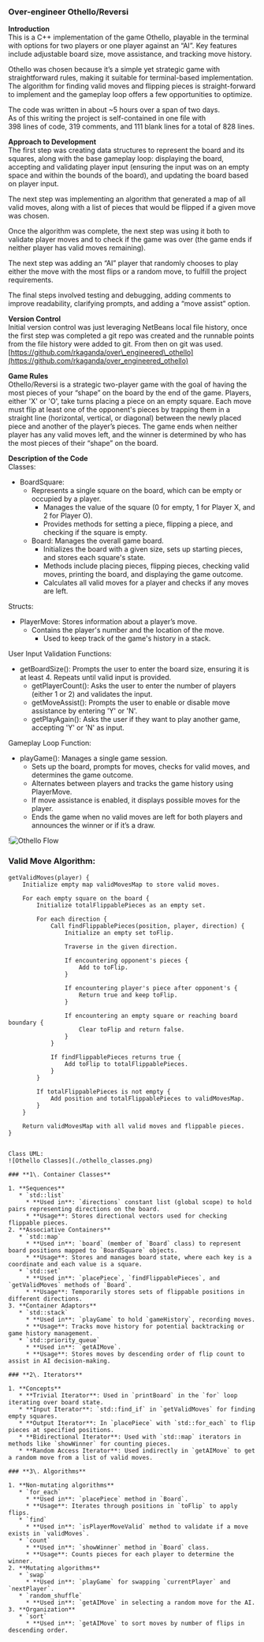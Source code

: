 ### **Over-engineer Othello/Reversi**

**Introduction**  
This is a C++ implementation of the game Othello, playable in the terminal with options for two players or one player against an “AI”. Key features include adjustable board size, move assistance, and tracking move history. 

Othello was chosen because it’s a simple yet strategic game with straightforward rules, making it suitable for terminal-based implementation. The algorithm for finding valid moves and flipping pieces is straight-forward to implement and the gameplay loop offers a few opportunities to optimize.

The code was written in about \~5 hours over a span of two days.  
As of this writing the project is self-contained in one file with  
398 lines of code, 319 comments, and 111 blank lines for a total of 828 lines.

**Approach to Development**  
The first step was creating data structures to represent the board and its squares, along with the base gameplay loop: displaying the board, accepting and validating player input (ensuring the input was on an empty space and within the bounds of the board), and updating the board based on player input.

The next step was implementing an algorithm that generated a map of all valid moves, along with a list of pieces that would be flipped if a given move was chosen.

Once the algorithm was complete, the next step was using it both to validate player moves and to check if the game was over (the game ends if neither player has valid moves remaining).

The next step was adding an “AI” player that randomly chooses to play either the move with the most flips or a random move, to fulfill the project requirements.

The final steps involved testing and debugging, adding comments to improve readability, clarifying prompts, and adding a “move assist” option.

**Version Control**  
Initial version control was just leveraging NetBeans local file history, once the first step was completed a git repo was created and the runnable points from the file history were added to git. From then on git was used. [https://github.com/rkaganda/over\_engineered\_othello](https://github.com/rkaganda/over_engineered_othello)

**Game Rules**  
Othello/Reversi is a strategic two-player game with the goal of having the most pieces of your “shape” on the board by the end of the game. Players, either 'X' or 'O', take turns placing a piece on an empty square. Each move must flip at least one of the opponent's pieces by trapping them in a straight line (horizontal, vertical, or diagonal) between the newly placed piece and another of the player’s pieces. The game ends when neither player has any valid moves left, and the winner is determined by who has the most pieces of their “shape” on the board.

**Description of the Code**  
Classes:

* BoardSquare:   
  * Represents a single square on the board, which can be empty or occupied by a player.  
    * Manages the value of the square (0 for empty, 1 for Player X, and 2 for Player O).  
    * Provides methods for setting a piece, flipping a piece, and checking if the square is empty.  
  * Board: Manages the overall game board.  
    * Initializes the board with a given size, sets up starting pieces, and stores each square's state.  
    * Methods include placing pieces, flipping pieces, checking valid moves, printing the board, and displaying the game outcome.  
    * Calculates all valid moves for a player and checks if any moves are left.

Structs:

* PlayerMove: Stores information about a player’s move.  
  * Contains the player's number and the location of the move.  
    * Used to keep track of the game's history in a stack.

User Input Validation Functions:

* getBoardSize(): Prompts the user to enter the board size, ensuring it is at least 4\. Repeats until valid input is provided.  
  * getPlayerCount(): Asks the user to enter the number of players (either 1 or 2\) and validates the input.  
  * getMoveAssist(): Prompts the user to enable or disable move assistance by entering 'Y' or 'N'.  
  * getPlayAgain(): Asks the user if they want to play another game, accepting 'Y' or 'N' as input.

Gameplay Loop Function:

* playGame(): Manages a single game session.  
  * Sets up the board, prompts for moves, checks for valid moves, and determines the game outcome.  
  * Alternates between players and tracks the game history using PlayerMove.  
  * If move assistance is enabled, it displays possible moves for the player.  
  * Ends the game when no valid moves are left for both players and announces the winner or if it’s a draw.

!![Othello Flow](./othello_flow.png)

### Valid Move Algorithm:

```plaintext
getValidMoves(player) {  
    Initialize empty map validMovesMap to store valid moves.  

    For each empty square on the board {   
        Initialize totalFlippablePieces as an empty set.  

        For each direction {  
            Call findFlippablePieces(position, player, direction) {   
                Initialize an empty set toFlip.   
                
                Traverse in the given direction.  
                
                If encountering opponent's pieces {   
                    Add to toFlip.   
                }   
                
                If encountering player's piece after opponent's {   
                    Return true and keep toFlip.   
                }   
                
                If encountering an empty square or reaching board boundary {   
                    Clear toFlip and return false.   
                }   
            }   
            
            If findFlippablePieces returns true {   
                Add toFlip to totalFlippablePieces.   
            }   
        }   
        
        If totalFlippablePieces is not empty {   
            Add position and totalFlippablePieces to validMovesMap.   
        }   
    }   
    
    Return validMovesMap with all valid moves and flippable pieces.   
}


Class UML:  
![Othello Classes](./othello_classes.png)

### **1\. Container Classes**

1. **Sequences**  
   * `std::list`  
     * **Used in**: `directions` constant list (global scope) to hold pairs representing directions on the board.  
     * **Usage**: Stores directional vectors used for checking flippable pieces.  
2. **Associative Containers**  
   * `std::map`  
     * **Used in**: `board` (member of `Board` class) to represent board positions mapped to `BoardSquare` objects.  
     * **Usage**: Stores and manages board state, where each key is a coordinate and each value is a square.  
   * `std::set`  
     * **Used in**: `placePiece`, `findFlippablePieces`, and `getValidMoves` methods of `Board`.  
     * **Usage**: Temporarily stores sets of flippable positions in different directions.  
3. **Container Adaptors**  
   * `std::stack`  
     * **Used in**: `playGame` to hold `gameHistory`, recording moves.  
     * **Usage**: Tracks move history for potential backtracking or game history management.  
   * `std::priority_queue`  
     * **Used in**: `getAIMove`.  
     * **Usage**: Stores moves by descending order of flip count to assist in AI decision-making.

### **2\. Iterators**

1. **Concepts**  
   * **Trivial Iterator**: Used in `printBoard` in the `for` loop iterating over board state.  
   * **Input Iterator**: `std::find_if` in `getValidMoves` for finding empty squares.  
   * **Output Iterator**: In `placePiece` with `std::for_each` to flip pieces at specified positions.  
   * **Bidirectional Iterator**: Used with `std::map` iterators in methods like `showWinner` for counting pieces.  
   * **Random Access Iterator**: Used indirectly in `getAIMove` to get a random move from a list of valid moves.

### **3\. Algorithms**

1. **Non-mutating algorithms**  
   * `for_each`  
     * **Used in**: `placePiece` method in `Board`.  
     * **Usage**: Iterates through positions in `toFlip` to apply flips.  
   * `find`  
     * **Used in**: `isPlayerMoveValid` method to validate if a move exists in `validMoves`.  
   * `count`  
     * **Used in**: `showWinner` method in `Board` class.  
     * **Usage**: Counts pieces for each player to determine the winner.  
2. **Mutating algorithms**  
   * `swap`  
     * **Used in**: `playGame` for swapping `currentPlayer` and `nextPlayer`.  
   * `random_shuffle`  
     * **Used in**: `getAIMove` in selecting a random move for the AI.  
3. **Organization**  
   * `sort`  
     * **Used in**: `getAIMove` to sort moves by number of flips in descending order.

